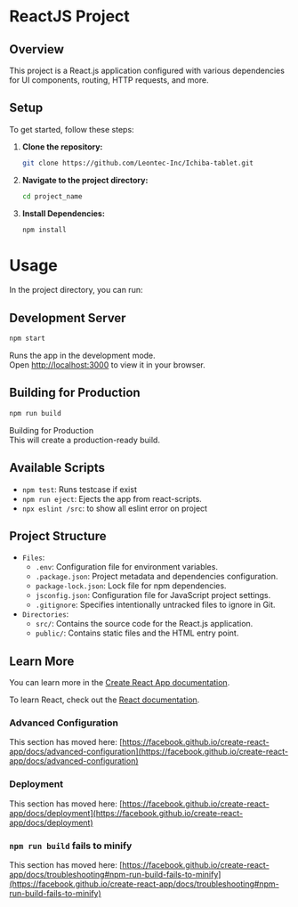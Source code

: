 # ReactJS Project

## Overview

This project is a React.js application configured with various dependencies for UI components, routing, HTTP requests, and more.  

## Setup

To get started, follow these steps:

1. **Clone the repository:**
   ```bash
   git clone https://github.com/Leontec-Inc/Ichiba-tablet.git
2. **Navigate to the project directory:**
   ```bash
   cd project_name
3. **Install Dependencies:**  
   ```bash
   npm install
# Usage
In the project directory, you can run:
## Development Server
   ```bash
   npm start
   ```
Runs the app in the development mode.\
Open [http://localhost:3000](http://localhost:3000) to view it in your browser.

## Building for Production
   ```bash
   npm run build
   ```
Building for Production\
This will create a production-ready build.

## Available Scripts  
  * `npm test`:  Runs testcase if exist
  * `npm run eject`:  Ejects the app from react-scripts.
  * `npx eslint /src`: to show all eslint error on project
## Project Structure 
  * `Files`:
    * `.env`: Configuration file for environment variables.
    * `.package.json`: Project metadata and dependencies configuration.
    * `package-lock.json`: Lock file for npm dependencies.
    * `jsconfig.json`: Configuration file for JavaScript project settings.
    * `.gitignore`: Specifies intentionally untracked files to ignore in Git.
  * `Directories`:
    * `src/`: Contains the source code for the React.js application.
    * `public/`: Contains static files and the HTML entry point.

## Learn More

You can learn more in the [Create React App documentation](https://facebook.github.io/create-react-app/docs/getting-started).

To learn React, check out the [React documentation](https://reactjs.org/).

### Advanced Configuration

This section has moved here: [https://facebook.github.io/create-react-app/docs/advanced-configuration](https://facebook.github.io/create-react-app/docs/advanced-configuration)

### Deployment

This section has moved here: [https://facebook.github.io/create-react-app/docs/deployment](https://facebook.github.io/create-react-app/docs/deployment)

### `npm run build` fails to minify

This section has moved here: [https://facebook.github.io/create-react-app/docs/troubleshooting#npm-run-build-fails-to-minify](https://facebook.github.io/create-react-app/docs/troubleshooting#npm-run-build-fails-to-minify)
